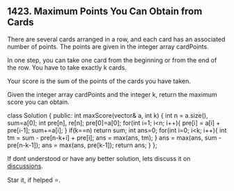 ## 1423. Maximum Points You Can Obtain from Cards

There are several cards arranged in a row, and each card has an associated number of points. The points are given in the integer array cardPoints.

In one step, you can take one card from the beginning or from the end of the row. You have to take exactly k cards.

Your score is the sum of the points of the cards you have taken.

Given the integer array cardPoints and the integer k, return the maximum score you can obtain.

class Solution {
public:
    int maxScore(vector<int>& a, int k) {
        int n = a.size(), sum=a[0];
        int pre[n], re[n];
        pre[0]=a[0];
        for(int i=1; i<n; i++){
            pre[i] = a[i] + pre[i-1];
            sum+=a[i];
        }
        if(k==n)    return sum;
        int ans=0;
        for(int i=0; i<k; i++){
            int tm = sum - pre[n-k+i] + pre[i];
            ans = max(ans, tm);
        }
        ans = max(ans, sum - pre[n-k-1]);
        ans = max(ans, pre[k-1]);
        return ans;
    }
};
  
  
If dont understood or have any better solution, lets discuss it on [discussions](https://github.com/Jimmy5467/CP/discussions). 

Star it, if helped ⭐.
